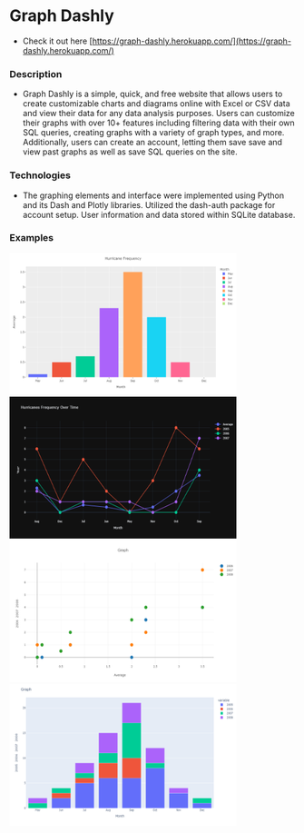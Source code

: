 # Graph Dashly

* Check it out here [https://graph-dashly.herokuapp.com/](https://graph-dashly.herokuapp.com/)

### Description
* Graph Dashly is a simple, quick, and free website that allows users to create customizable charts and diagrams online with Excel or CSV data and view their data for any data analysis purposes. Users can customize their graphs with over 10+ features including filtering data with their own SQL queries, creating graphs with a variety of graph types, and more. Additionally, users can create an account, letting them save save and view past graphs as well as save SQL queries on the site.

### Technologies
* The graphing elements and interface were implemented using Python and its Dash and Plotly libraries. Utilized the dash-auth package for account setup. User information and data stored within SQLite database.


### Examples
<img src="./assets/colored_bar.png" width="400" height="250">     <img src="./assets/black_line.png" width="400" height="250">
<img src="./assets/white_scatter.png" width="400" height="250">    <img src="./assets/multi_bar.png" width="400" height="250">
